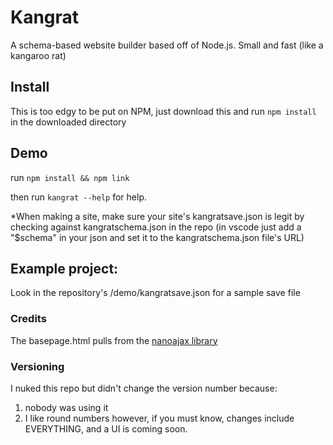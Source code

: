 # Kangrat
A schema-based website builder based off of Node.js. Small and fast (like a kangaroo rat)
## Install
This is too edgy to be put on NPM, just download this and run `npm install` in the downloaded directory
## Demo
run `npm install && npm link`

then run `kangrat --help` for help.

*When making a site, make sure your site's kangratsave.json is legit by checking against kangratschema.json in the repo 
(in vscode just add a "$schema" in your json and set it to the kangratschema.json file's URL)

## Example project:
Look in the repository's /demo/kangratsave.json for a sample save file
### Credits
The basepage.html pulls from the [nanoajax library](https://github.com/yanatan16/nanoajax)

### Versioning
I nuked this repo but didn't change the version number because:
1. nobody was using it
2. I like round numbers
however, if you must know, changes include EVERYTHING, and a UI is coming soon.

